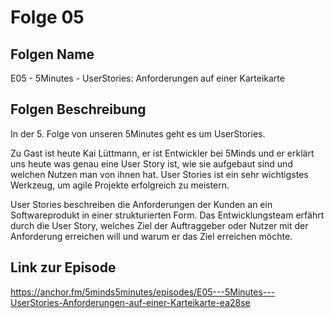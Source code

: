 # Folge 05
## Folgen Name

E05 - 5Minutes - UserStories: Anforderungen auf einer Karteikarte

## Folgen Beschreibung

In der 5. Folge von unseren 5Minutes geht es um UserStories.

Zu Gast ist heute Kai Lüttmann, er ist Entwickler bei 5Minds und er erklärt uns heute was genau eine User Story ist, wie sie aufgebaut sind und welchen Nutzen man von ihnen hat. User Stories ist ein sehr wichtigstes Werkzeug, um agile Projekte erfolgreich zu meistern.

User Stories beschreiben die Anforderungen der Kunden an ein Softwareprodukt in einer strukturierten Form. Das Entwicklungsteam erfährt durch die User Story, welches Ziel der Auftraggeber oder Nutzer mit der Anforderung erreichen will und warum er das Ziel erreichen möchte.

## Link zur Episode

https://anchor.fm/5minds5minutes/episodes/E05---5Minutes---UserStories-Anforderungen-auf-einer-Karteikarte-ea28se